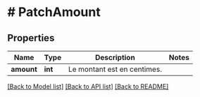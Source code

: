 # # PatchAmount

## Properties

Name | Type | Description | Notes
------------ | ------------- | ------------- | -------------
**amount** | **int** | Le montant est en centimes. |

[[Back to Model list]](../../README.md#models) [[Back to API list]](../../README.md#endpoints) [[Back to README]](../../README.md)
